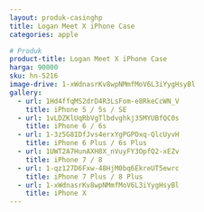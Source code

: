 ```yaml
---
layout: produk-casinghp
title: Logan Meet X iPhone Case
categories: apple

# Produk
product-title: Logan Meet X iPhone Case
harga: 90000
sku: hn-5216
image-drive: 1-xWdnasrKv8wpNMmfMoV6L3iYygHsyBl
gallery:
  - url: 1Hd4ffqMS2drD4R3LsFom-e8RkeCcWN_V
    title: iPhone 5 / 5s / SE
  - url: 1vLDZKlUqRbVgTlbdvghkj35MYUBfQC0s
    title: iPhone 6 / 6s
  - url: 1-3z5G8IDfJvs4erxYgPGPOxq-QlcUyvH
    title: iPhone 6 Plus / 6s Plus
  - url: 1UWT2A7HunAXH8X_nVuyFY3OpfQ2-xEZv
    title: iPhone 7 / 8
  - url: 1-qz127D6Fxw-48HjM0bq6EkreUT5ewrc
    title: iPhone 7 Plus / 8 Plus
  - url: 1-xWdnasrKv8wpNMmfMoV6L3iYygHsyBl
    title: iPhone X
---
```

